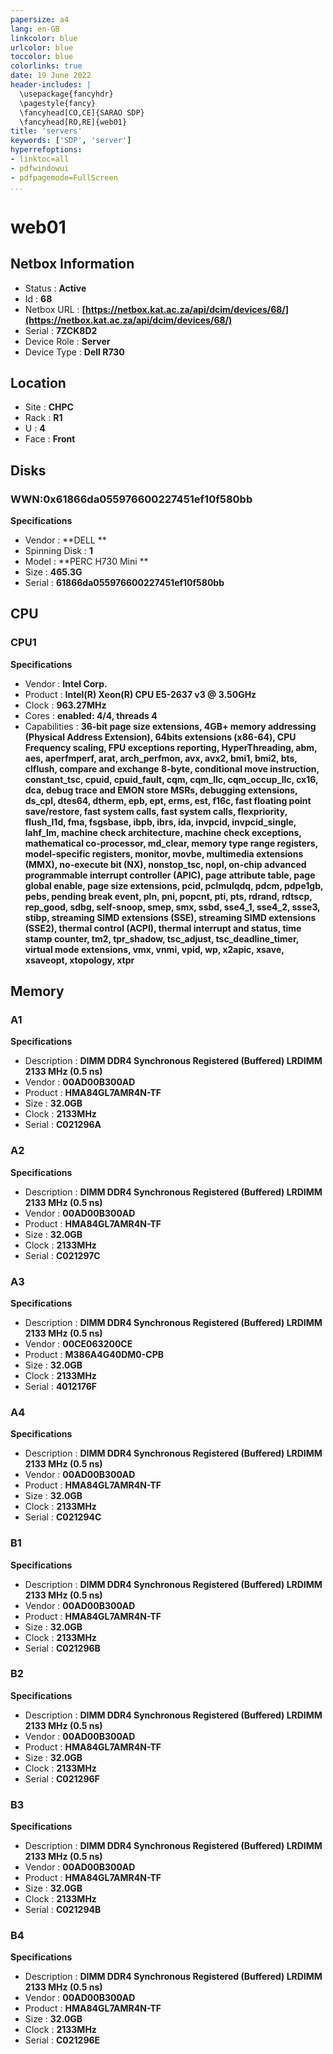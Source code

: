 ```yaml
---
papersize: a4
lang: en-GB
linkcolor: blue
urlcolor: blue
toccolor: blue
colorlinks: true
date: 19 June 2022
header-includes: |
  \usepackage{fancyhdr}
  \pagestyle{fancy}
  \fancyhead[CO,CE]{SARAO SDP}
  \fancyhead[RO,RE]{web01}
title: 'servers'
keywords: ['SDP', 'server']
hyperrefoptions:
- linktoc=all
- pdfwindowui
- pdfpagemode=FullScreen
...
```

# web01

## Netbox Information


- Status : **Active**
- Id : **68**
- Netbox URL : **[https://netbox.kat.ac.za/api/dcim/devices/68/](https://netbox.kat.ac.za/api/dcim/devices/68/)**
- Serial : **7ZCK8D2**
- Device Role : **Server**
- Device Type : **Dell R730**

## Location


- Site : **CHPC**
- Rack : **R1**
- U : **4**
- Face : **Front**

## Disks

### WWN:0x61866da055976600227451ef10f580bb


**Specifications**

- Vendor : **DELL    **
- Spinning Disk : **1**
- Model : **PERC H730 Mini  **
- Size : **465.3G**
- Serial : **61866da055976600227451ef10f580bb**

## CPU

### CPU1


**Specifications**

- Vendor : **Intel Corp.**
- Product : **Intel(R) Xeon(R) CPU E5-2637 v3 @ 3.50GHz**
- Clock : **963.27MHz**
- Cores : **enabled: 4/4, threads 4**
- Capabilities : **36-bit page size extensions, 4GB+ memory addressing (Physical Address Extension), 64bits extensions (x86-64), CPU Frequency scaling, FPU exceptions reporting, HyperThreading, abm, aes, aperfmperf, arat, arch_perfmon, avx, avx2, bmi1, bmi2, bts, clflush, compare and exchange 8-byte, conditional move instruction, constant_tsc, cpuid, cpuid_fault, cqm, cqm_llc, cqm_occup_llc, cx16, dca, debug trace and EMON store MSRs, debugging extensions, ds_cpl, dtes64, dtherm, epb, ept, erms, est, f16c, fast floating point save/restore, fast system calls, fast system calls, flexpriority, flush_l1d, fma, fsgsbase, ibpb, ibrs, ida, invpcid, invpcid_single, lahf_lm, machine check architecture, machine check exceptions, mathematical co-processor, md_clear, memory type range registers, model-specific registers, monitor, movbe, multimedia extensions (MMX), no-execute bit (NX), nonstop_tsc, nopl, on-chip advanced programmable interrupt controller (APIC), page attribute table, page global enable, page size extensions, pcid, pclmulqdq, pdcm, pdpe1gb, pebs, pending break event, pln, pni, popcnt, pti, pts, rdrand, rdtscp, rep_good, sdbg, self-snoop, smep, smx, ssbd, sse4_1, sse4_2, ssse3, stibp, streaming SIMD extensions (SSE), streaming SIMD extensions (SSE2), thermal control (ACPI), thermal interrupt and status, time stamp counter, tm2, tpr_shadow, tsc_adjust, tsc_deadline_timer, virtual mode extensions, vmx, vnmi, vpid, wp, x2apic, xsave, xsaveopt, xtopology, xtpr**

## Memory

### A1


**Specifications**

- Description : **DIMM DDR4 Synchronous Registered (Buffered) LRDIMM 2133 MHz (0.5 ns)**
- Vendor : **00AD00B300AD**
- Product : **HMA84GL7AMR4N-TF**
- Size : **32.0GB**
- Clock : **2133MHz**
- Serial : **C021296A**

### A2


**Specifications**

- Description : **DIMM DDR4 Synchronous Registered (Buffered) LRDIMM 2133 MHz (0.5 ns)**
- Vendor : **00AD00B300AD**
- Product : **HMA84GL7AMR4N-TF**
- Size : **32.0GB**
- Clock : **2133MHz**
- Serial : **C021297C**

### A3


**Specifications**

- Description : **DIMM DDR4 Synchronous Registered (Buffered) LRDIMM 2133 MHz (0.5 ns)**
- Vendor : **00CE063200CE**
- Product : **M386A4G40DM0-CPB**
- Size : **32.0GB**
- Clock : **2133MHz**
- Serial : **4012176F**

### A4


**Specifications**

- Description : **DIMM DDR4 Synchronous Registered (Buffered) LRDIMM 2133 MHz (0.5 ns)**
- Vendor : **00AD00B300AD**
- Product : **HMA84GL7AMR4N-TF**
- Size : **32.0GB**
- Clock : **2133MHz**
- Serial : **C021294C**

### B1


**Specifications**

- Description : **DIMM DDR4 Synchronous Registered (Buffered) LRDIMM 2133 MHz (0.5 ns)**
- Vendor : **00AD00B300AD**
- Product : **HMA84GL7AMR4N-TF**
- Size : **32.0GB**
- Clock : **2133MHz**
- Serial : **C021296B**

### B2


**Specifications**

- Description : **DIMM DDR4 Synchronous Registered (Buffered) LRDIMM 2133 MHz (0.5 ns)**
- Vendor : **00AD00B300AD**
- Product : **HMA84GL7AMR4N-TF**
- Size : **32.0GB**
- Clock : **2133MHz**
- Serial : **C021296F**

### B3


**Specifications**

- Description : **DIMM DDR4 Synchronous Registered (Buffered) LRDIMM 2133 MHz (0.5 ns)**
- Vendor : **00AD00B300AD**
- Product : **HMA84GL7AMR4N-TF**
- Size : **32.0GB**
- Clock : **2133MHz**
- Serial : **C021294B**

### B4


**Specifications**

- Description : **DIMM DDR4 Synchronous Registered (Buffered) LRDIMM 2133 MHz (0.5 ns)**
- Vendor : **00AD00B300AD**
- Product : **HMA84GL7AMR4N-TF**
- Size : **32.0GB**
- Clock : **2133MHz**
- Serial : **C021296E**

